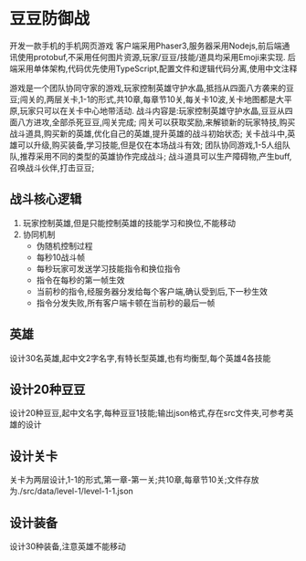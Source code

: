 # 豆豆防御战


开发一款手机的手机网页游戏
客户端采用Phaser3,服务器采用Nodejs,前后端通讯使用protobuf,不采用任何图片资源,玩家/豆豆/技能/道具均采用Emoji来实现.
后端采用单体架构,代码优先使用TypeScript,配置文件和逻辑代码分离,使用中文注释

游戏是一个团队协同守家的游戏,玩家控制英雄守护水晶,抵挡从四面八方袭来的豆豆;闯关的,两层关卡,1-1的形式,共10章,每章节10关,每关卡10波,关卡地图都是大平原,玩家只可以在关卡中心地带活动.
战斗内容是:玩家控制英雄守护水晶,豆豆从四面八方进攻,全部杀死豆豆,闯关完成;
闯关可以获取奖励,来解锁新的玩家特技,购买战斗道具,购买新的英雄,优化自己的英雄,提升英雄的战斗初始状态;
关卡战斗中,英雄可以升级,购买装备,学习技能,但是仅在本场战斗有效;
团队协同游戏,1-5人组队队,推荐采用不同的类型的英雄协作完成战斗;
战斗道具可以生产障碍物,产生buff,召唤战斗伙伴,打击豆豆;

## 战斗核心逻辑

1. 玩家控制英雄,但是只能控制英雄的技能学习和换位,不能移动
2. 协同机制
    - 伪随机控制过程
    - 每秒10战斗帧
    - 每秒玩家可发送学习技能指令和换位指令
    - 指令在每秒的第一帧生效
    - 当前秒的指令,经服务器分发给每个客户端,确认受到后,下一秒生效
    - 指令分发失败,所有客户端卡顿在当前秒的最后一帧


## 英雄
设计30名英雄,起中文2字名字,有特长型英雄,也有均衡型,每个英雄4各技能

## 设计20种豆豆
设计20种豆豆,起中文名字,每种豆豆1技能;输出json格式,存在src文件夹,可参考英雄的设计

## 设计关卡
关卡为两层设计,1-1的形式,第一章-第一关;共10章,每章节10关;文件存放为./src/data/level-1/level-1-1.json

## 设计装备
设计30种装备,注意英雄不能移动
